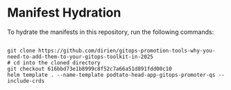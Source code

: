 
# Manifest Hydration

To hydrate the manifests in this repository, run the following commands:

```shell

git clone https://github.com/dirien/gitops-promotion-tools-why-you-need-to-add-them-to-your-gitops-toolkit-in-2025
# cd into the cloned directory
git checkout 616bbd73e1b8999c8f52c7a66a51d891fdd00c10
helm template . --name-template podtato-head-app-gitops-promoter-qs --include-crds
```